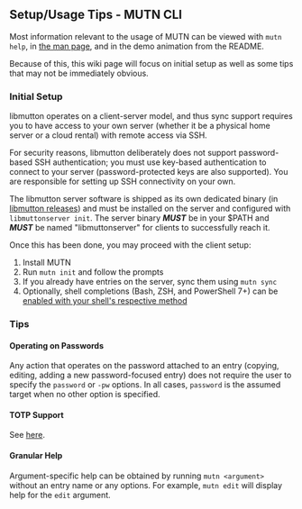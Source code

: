 ## Setup/Usage Tips - MUTN CLI
Most information relevant to the usage of MUTN can be viewed with `mutn help`, in [the man page](https://raw.githubusercontent.com/rwinkhart/MUTN/main/docs/man), and in the demo animation from the README.

Because of this, this wiki page will focus on initial setup as well as some tips that may not be immediately obvious.

### Initial Setup
libmutton operates on a client-server model, and thus sync support requires you to have access to your own server (whether it be a physical home server or a cloud rental) with remote access via SSH.

For security reasons, libmutton deliberately does not support password-based SSH authentication; you must use key-based authentication to connect to your server (password-protected keys are also supported). You are responsible for setting up SSH connectivity on your own.

The libmutton server software is shipped as its own dedicated binary (in [libmutton releases](https://github.com/rwinkhart/libmutton/releases)) and must be installed on the server and configured with `libmuttonserver init`. The server binary _**MUST**_ be in your $PATH and _**MUST**_ be named "libmuttonserver" for clients to successfully reach it.

Once this has been done, you may proceed with the client setup:
1. Install MUTN
2. Run `mutn init` and follow the prompts
3. If you already have entries on the server, sync them using `mutn sync`
4. Optionally, shell completions (Bash, ZSH, and PowerShell 7+) can be [enabled with your shell's respective method](https://github.com/rwinkhart/MUTN/blob/main/wiki/completions.md)

### Tips
#### Operating on Passwords
Any action that operates on the password attached to an entry (copying, editing, adding a new password-focused entry) does not require the user to specify the `password` or `-pw` options. In all cases, `password` is the assumed target when no other option is specified.

#### TOTP Support
See [here](https://github.com/rwinkhart/libmutton/blob/main/wiki/tips.md#totp-support).

#### Granular Help
Argument-specific help can be obtained by running `mutn <argument>` without an entry name or any options. For example, `mutn edit` will display help for the `edit` argument.
